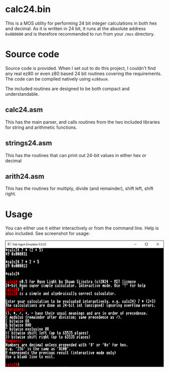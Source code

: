 # calc24.bin
This is a MOS utility for performing 24 bit integer calculations in both hex and decimal. As it is written in 24 bit, it runs at the absolute address `0x0B0000` and is therefore recommended to run from your `/mos` directory.

# Source code
Source code is provided. When I set out to do this project, I couldn't find any real ez80 or even z80 based 24 bit routines covering the requirements. The code can be compiled natively using `ez80asm`.

The included routines are designed to be both compact and understandable.
## calc24.asm
This has the main parser, and calls routines from the two included libraries for string and arithmetic functions.
## strings24.asm
This has the routines that can print out 24-bit values in either hex or decimal
## arith24.asm
This has the routines for multiply, divide (and remainder), shift left, shift right. 

# Usage
You can either use it either interactively or from the command line. Help is also included. See screenshot for usage:

![calc24 usage](calc24_Capture.PNG)

